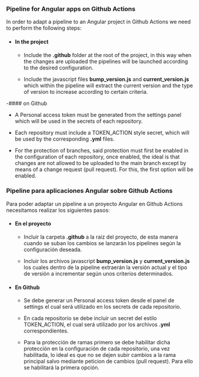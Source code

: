 ### Pipeline for Angular apps on Github Actions

In order to adapt a pipeline to an Angular project in Github Actions we need to perform the following steps:

- #### In the project

  - Include the **.github** folder at the root of the project, in this way when the changes are uploaded the pipelines will be launched according to the desired configuration.

  - Include the javascript files **bump_version.js** and **current_version.js** which within the pipeline will extract the current version and the type of version to increase according to certain criteria.

-#### on Github

  - A Personal access token must be generated from the settings panel which will be used in the secrets of each repository.

  - Each repository must include a TOKEN_ACTION style secret, which will be used by the corresponding **.yml** files.

  - For the protection of branches, said protection must first be enabled in the configuration of each repository, once enabled, the ideal is that changes are not allowed to be uploaded to the main branch except by means of a change request (pull request). For this, the first option will be enabled.



### Pipeline para aplicaciones Angular sobre Github Actions

Para poder adaptar un pipeline a un proyecto Angular en Github Actions necesitamos realizar los siguientes pasos:

- #### En el proyecto

  - Incluir la carpeta **.github** a la raiz del proyecto, de esta manera cuando se suban los cambios se lanzarán los pipelines según la configuración deseada.

  - Incluir los archivos javascript **bump_version.js** y **current_version.js** los cuales dentro de la pipeline extraerán la versión actual y el tipo de versión a incrementar según unos criterios determinados.

- #### En Github

  - Se debe generar un Personal access token desde el panel de settings el cual será utilizado en los secrets de cada repositorio.

  - En cada repositorio se debe incluir un secret del estilo TOKEN_ACTION, el cual será utilizado por los archivos **.yml** correspondientes.

  - Para la protección de ramas primero se debe habilitar dicha protección en la configuración de cada repositorio, una vez habilitada, lo ideal es que no se dejen subir cambios a la rama principal salvo mediante peticion de cambios (pull request). Para ello se habilitará la primera opción.